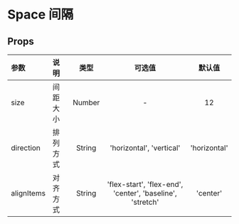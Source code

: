 # Space 间隔

## Props

| 参数       | 说明     |  类型  |                          可选值                           |    默认值    |
| :--------- | :------- | :----: | :-------------------------------------------------------: | :----------: |
| size       | 间距大小 | Number |                             -                             |      12      |
| direction  | 排列方式 | String |                 'horizontal', 'vertical'                  | 'horizontal' |
| alignItems | 对齐方式 | String | 'flex-start', 'flex-end', 'center', 'baseline', 'stretch' |   'center'   |
